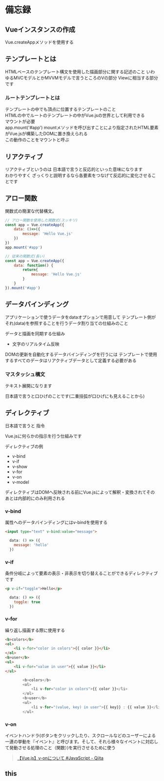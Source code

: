 # 備忘録

## Vueインスタンスの作成

Vue.createAppメソッドを使用する

## テンプレートとは

HTMLベースのテンプレート構文を使用した描画部分に関する記述のこと
いわゆるMVCモデルとかMVVMモデルで言うところのVの部分 Viewに相当する部分です

### ルートテンプレートとは

テンプレートの中でも頂点に位置するテンプレートのこと  
HTMLの中でルートのテンプレートの中がVue.jsの世界として利用できる  
マウントが必要  
app.mount('#app')
mountメソッドを呼び出すことにより指定されたHTML要素がVue.jsが構築したDOMに置き換えられる  
この動作のことをマウントと呼ぶ

## リアクティブ

リアクティブというのは 日本語で言うと反応的といった意味になります  
わかりやすく ざっくりと説明するなら各要素をつなげて反応的に変化させることです

## アロー関数

関数式の簡潔な代替構文。  

```js
// アロー関数を使用した関数式(スッキリ)
const app = Vue.createApp({
    data: ()=>({
        message: 'Hello Vue.js'
    })
})
app.mount('#app')

// 従来の関数式(長い)
const app = Vue.createApp({
    data: function() {
        return{
            message: 'Hello Vue.js'
        }
    }
}).mount('#app')
```

## データバインディング

アプリケーションで使うデータをdataオプションで用意して テンプレート側がそれ(data)を参照することを行うデータ割り当ての仕組みのこと

データと描画を同期する仕組み

- 文字のリアルタイム反映

DOMの更新を自動化するデータバインディングを行うには テンプレートで使用するすべてのデータはリアクティブデータとして定義する必要がある  

### マスタッシュ構文

テキスト展開になります

日本語で言うと口ひげのことです(二重括弧が口ひげにも見えることから)

## ディレクティブ

日本語で言うと 指令  

Vue.jsに何らかの指示を行う仕組みです

ディレクティブの例

- v-bind
- v-if
- v-show
- v-for
- v-on
- v-model

ディレクティブはDOMへ反映される前にVue.jsによって解釈・変換されてそのあとは内部的にのみ利用される

### v-bind

属性へのデータバインディングにはv-bindを使用する

```html
<input type="text" v-bind:value="message">
```

```js
  data: () => ({
    message: 'hello'
  })
```

### v-if

条件分岐によって要素の表示・非表示を切り替えることができるディレクティブです

```html
<p v-if="toggle">Hello</p>
```

```js
  data: () => ({
    toggle: true
  })
```

### v-for

繰り返し描画する際に使用する

```html
<b>colors</b>
<ol>
    <li v-for="color in colors">{{ color }}</li>
</ol>
<b>user</b>
<ul>
    <li v-for="value in user">{{ value }}</li>
</ul>
```

```js
        <b>colors</b>
        <ol>
            <li v-for="color in colors">{{ color }}</li>
        </ol>
        <b>user</b>
        <ul>
            <li v-for="(value, key) in user">{{ key}} : {{ value }}</li>
        </ul>
```

### v-on

イベントハンドラ(ボタンをクリックしたり、スクロールなどのユーザーによる一連の挙動を『イベント』と呼びます。そして、それら様々なイベントに対応して発動させる処理のこと（関数）)を実行させるために使う
> [【Vue.js】v-onについて #JavaScript - Qiita](https://qiita.com/Yudai_35_/items/abab633a25deddf09b75)
>
## this
